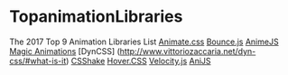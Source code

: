 # TopanimationLibraries

The 2017 Top 9 Animation Libraries List
[Animate.css](https://daneden.github.io/animate.css/)
[Bounce.js](http://bouncejs.com/)
[AnimeJS](http://animejs.com/)
[Magic Animations](https://minimamente.com/example/magic_animations/)
[DynCSS] (http://www.vittoriozaccaria.net/dyn-css/#what-is-it)
[CSShake](http://elrumordelaluz.github.io/csshake/#1)
[Hover.CSS]()
[Velocity.js]()
[AniJS]()
